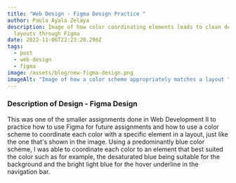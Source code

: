 ```yaml
---
title: "Web Design - Figma Design Practice "
author: Paola Ayala Zelaya
description: Image of how color coordinating elements leads to clean design
  layouts through Figma
date: 2022-11-06T22:23:20.296Z
tags:
  - post
  - web-design
  - figma
image: /assets/blog/new-figma-design.png
imageAlt: "Image of how a color scheme appropriately matches a layout "
---
```

### Description of Design - Figma Design

This was one of the smaller assignments done in Web Development II to practice how to use Figma for future assignments and how to use a color scheme to coordinate each color with a specific element in a layout, just like the one that's shown in the image. Using a predominantly blue color scheme, I was able to coordinate each color to an element that best suited the color such as for example, the desaturated blue being suitable for the background and the bright light blue for the hover underline in the navigation bar.